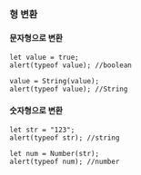 ### 형 변환
#### 문자형으로 변환
```  
let value = true;
alert(typeof value); //boolean

value = String(value);
alert(typeof value); //String

```  

#### 숫자형으로 변환
```  
let str = "123";
alert(typeof str); //string

let num = Number(str);
alert(typeof num); //number

```  
